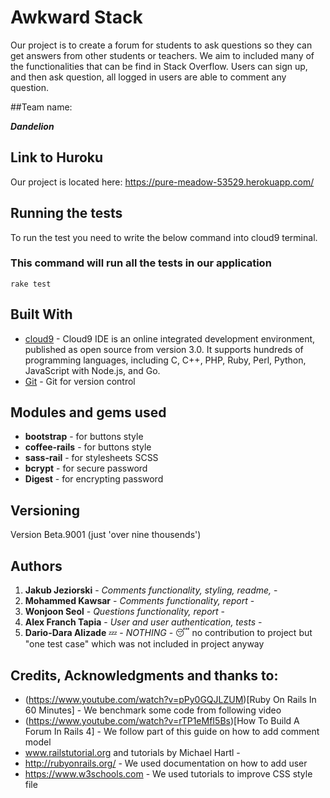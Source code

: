 
# Awkward Stack

Our project is to create a forum for students to ask questions so they can get answers from other students or teachers.
We aim to included many of the functionalities that can be find in Stack Overflow.
Users can sign up, and then ask question, all logged in users are able to comment any question.

##Team name:

**_Dandelion_**


## Link to Huroku 

Our project is located here: https://pure-meadow-53529.herokuapp.com/

## Running the tests

To run the test you need to write the below command into cloud9 terminal.

### This command will run all the tests in our application

```
rake test
```

## Built With

* [cloud9](http://cloud9.gg) - Cloud9 IDE is an online integrated development environment, published as open source from version 3.0. It supports hundreds of programming languages, including C, C++, PHP, Ruby, Perl, Python, JavaScript with Node.js, and Go.
* [Git](https://github.kcl.ac.uk/) - Git for version control

## Modules and gems used
* **bootstrap** - for buttons style
* **coffee-rails** - for buttons style
* **sass-rail** -  for stylesheets SCSS
* **bcrypt** - for secure password
* **Digest** - for encrypting password

## Versioning

Version Beta.9001 (just 'over nine thousends')

## Authors

1. **Jakub Jeziorski** - *Comments functionality, styling, readme,* - 
2. **Mohammed Kawsar** - *Comments functionality, report* - 
3. **Wonjoon Seol** - *Questions functionality, report* - 
4. **Alex Franch Tapia** - *User and user authentication, tests* - 
5. **Dario-Dara Alizade** :zzz: - *NOTHING* - :sleeping: no contribution to project but "one test case" which was not included in project anyway

## Credits, Acknowledgments and thanks to:

- (https://www.youtube.com/watch?v=pPy0GQJLZUM)[Ruby On Rails In 60 Minutes] - We benchmark some code from following video
- (https://www.youtube.com/watch?v=rTP1eMfI5Bs)[How To Build A Forum In Rails 4] - We follow part of this guide on how to add comment model
- www.railstutorial.org and tutorials by Michael Hartl - 
- http://rubyonrails.org/ - We used documentation on how to add user
- https://www.w3schools.com - We used tutorials to improve CSS style file
